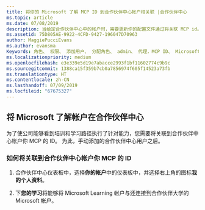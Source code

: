 ```yaml
---
title: 将你的 Microsoft 了解 MCP ID 到合作伙伴中心帐户相关联 |合作伙伴中心
ms.topic: article
ms.date: 07/08/2019
description: 当给定合作伙伴中心中的帐户时，需要更新你的配置文件通过将关联 MCP id。
ms.assetid: 75D805AE-9922-4CFD-9427-196047D70963
author: MaggiePucciEvans
ms.author: evansma
Keywords: 角色、 权限、 添加用户、 分配角色、 admin、 代理，MCP ID、 Microsoft 了解
ms.localizationpriority: medium
ms.openlocfilehash: e3e339e5d19e7abacce2993f1bf11602774c9b9c
ms.sourcegitcommit: 1388ca15f359b7cb0a7856974f605f14523a73fb
ms.translationtype: HT
ms.contentlocale: zh-CN
ms.lasthandoff: 07/09/2019
ms.locfileid: "67675327"
---
```

## <a name="associate-your-microsoft-learn-account-in-partner-center"></a>将 Microsoft 了解帐户在合作伙伴中心

为了使公司能够看到培训和学习路径执行了针对能力，您需要将关联到合作伙伴中心帐户你 MCP 的 ID。 为此，手动添加的合作伙伴中心用户之后。

### <a name="how-to-associate-your-mcp-id-to-your-partner-center-account"></a>如何将关联到合作伙伴中心帐户你 MCP 的 ID

1. 合作伙伴中心仪表板中，选择**你的帐户**中的仪表板中，并选择右上角的图标**我的个人资料**。

2. 下**您的学习**将能够将 Microsoft Learning 帐户与还连接到合作伙伴大学的 Microsoft 帐户。